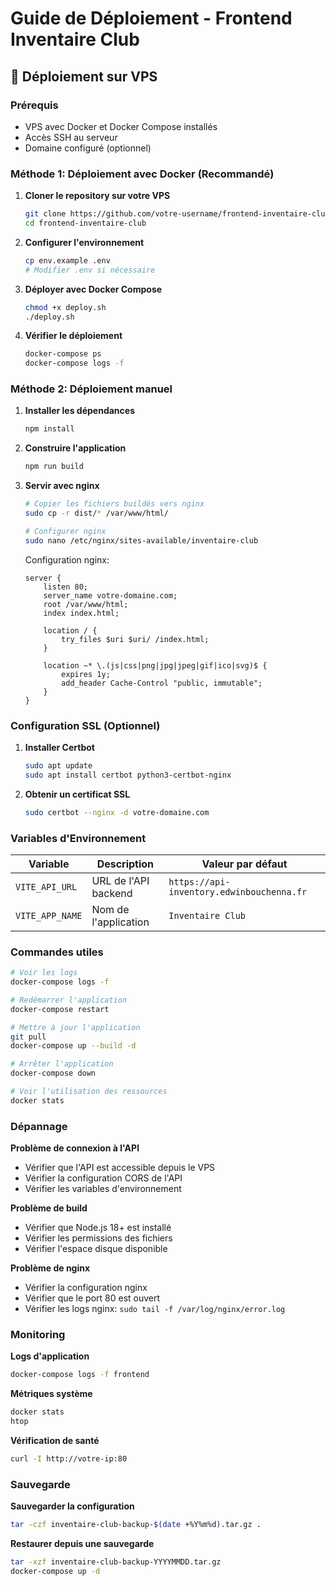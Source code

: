# Guide de Déploiement - Frontend Inventaire Club

## 🚀 Déploiement sur VPS

### Prérequis

- VPS avec Docker et Docker Compose installés
- Accès SSH au serveur
- Domaine configuré (optionnel)

### Méthode 1: Déploiement avec Docker (Recommandé)

1. **Cloner le repository sur votre VPS**
   ```bash
   git clone https://github.com/votre-username/frontend-inventaire-club.git
   cd frontend-inventaire-club
   ```

2. **Configurer l'environnement**
   ```bash
   cp env.example .env
   # Modifier .env si nécessaire
   ```

3. **Déployer avec Docker Compose**
   ```bash
   chmod +x deploy.sh
   ./deploy.sh
   ```

4. **Vérifier le déploiement**
   ```bash
   docker-compose ps
   docker-compose logs -f
   ```

### Méthode 2: Déploiement manuel

1. **Installer les dépendances**
   ```bash
   npm install
   ```

2. **Construire l'application**
   ```bash
   npm run build
   ```

3. **Servir avec nginx**
   ```bash
   # Copier les fichiers buildés vers nginx
   sudo cp -r dist/* /var/www/html/
   
   # Configurer nginx
   sudo nano /etc/nginx/sites-available/inventaire-club
   ```

   Configuration nginx:
   ```nginx
   server {
       listen 80;
       server_name votre-domaine.com;
       root /var/www/html;
       index index.html;

       location / {
           try_files $uri $uri/ /index.html;
       }

       location ~* \.(js|css|png|jpg|jpeg|gif|ico|svg)$ {
           expires 1y;
           add_header Cache-Control "public, immutable";
       }
   }
   ```

### Configuration SSL (Optionnel)

1. **Installer Certbot**
   ```bash
   sudo apt update
   sudo apt install certbot python3-certbot-nginx
   ```

2. **Obtenir un certificat SSL**
   ```bash
   sudo certbot --nginx -d votre-domaine.com
   ```

### Variables d'Environnement

| Variable | Description | Valeur par défaut |
|----------|-------------|-------------------|
| `VITE_API_URL` | URL de l'API backend | `https://api-inventory.edwinbouchenna.fr` |
| `VITE_APP_NAME` | Nom de l'application | `Inventaire Club` |

### Commandes utiles

```bash
# Voir les logs
docker-compose logs -f

# Redémarrer l'application
docker-compose restart

# Mettre à jour l'application
git pull
docker-compose up --build -d

# Arrêter l'application
docker-compose down

# Voir l'utilisation des ressources
docker stats
```

### Dépannage

**Problème de connexion à l'API**
- Vérifier que l'API est accessible depuis le VPS
- Vérifier la configuration CORS de l'API
- Vérifier les variables d'environnement

**Problème de build**
- Vérifier que Node.js 18+ est installé
- Vérifier les permissions des fichiers
- Vérifier l'espace disque disponible

**Problème de nginx**
- Vérifier la configuration nginx
- Vérifier que le port 80 est ouvert
- Vérifier les logs nginx: `sudo tail -f /var/log/nginx/error.log`

### Monitoring

**Logs d'application**
```bash
docker-compose logs -f frontend
```

**Métriques système**
```bash
docker stats
htop
```

**Vérification de santé**
```bash
curl -I http://votre-ip:80
```

### Sauvegarde

**Sauvegarder la configuration**
```bash
tar -czf inventaire-club-backup-$(date +%Y%m%d).tar.gz .
```

**Restaurer depuis une sauvegarde**
```bash
tar -xzf inventaire-club-backup-YYYYMMDD.tar.gz
docker-compose up -d
```
